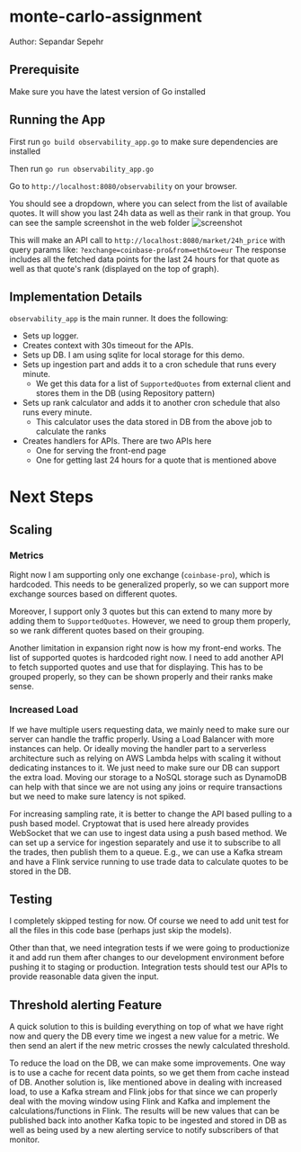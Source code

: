 # monte-carlo-assignment
Author: Sepandar Sepehr

## Prerequisite
Make sure you have the latest version of Go installed

## Running the App
First run `go build observability_app.go` to make sure dependencies are installed

Then run `go run observability_app.go`

Go to `http://localhost:8080/observability` on your browser.

You should see a dropdown, where you can select from the list of available quotes. 
It will show you last 24h data as well as their rank in that group.
You can see the sample screenshot in the web folder
![screenshot](https://raw.githubusercontent.com/sepsep/monte-carlo-assignment/main/web/Web%20Screenshot.png)

This will make an API call to `http://localhost:8080/market/24h_price` with query params like: `?exchange=coinbase-pro&from=eth&to=eur`
The response includes all the fetched data points for the last 24 hours for that quote as well as that quote's rank (displayed on the top of graph).

## Implementation Details
`observability_app` is the main runner. It does the following:
* Sets up logger.
* Creates context with 30s timeout for the APIs.
* Sets up DB. I am using sqlite for local storage for this demo. 
* Sets up ingestion part and adds it to a cron schedule that runs every minute.
  * We get this data for a list of `SupportedQuotes` from external client and stores them in the DB (using Repository pattern)
* Sets up rank calculator and adds it to another cron schedule that also runs every minute.
  * This calculator uses the data stored in DB from the above job to calculate the ranks 
* Creates handlers for APIs. There are two APIs here
  * One for serving the front-end page
  * One for getting last 24 hours for a quote that is mentioned above

# Next Steps
## Scaling
### Metrics
Right now I am supporting only one exchange (`coinbase-pro`), which is hardcoded. 
This needs to be generalized properly, so we can support more exchange sources based on different quotes.

Moreover, I support only 3 quotes but this can extend to many more by adding them to `SupportedQuotes`. 
However, we need to group them properly, so we rank different quotes based on their grouping.

Another limitation in expansion right now is how my front-end works. The list of supported quotes is hardcoded right now.
I need to add another API to fetch supported quotes and use that for displaying. 
This has to be grouped properly, so they can be shown properly and their ranks make sense.

### Increased Load
If we have multiple users requesting data, we mainly need to make sure our server can handle the traffic properly.
Using a Load Balancer with more instances can help. Or ideally moving the handler part to a serverless architecture such as 
relying on AWS Lambda helps with scaling it without dedicating instances to it. 
We just need to make sure our DB can support the extra load. Moving our storage to a NoSQL storage such as 
DynamoDB can help with that since we are not using any joins or require transactions but we need to
make sure latency is not spiked.

For increasing sampling rate, it is better to change the API based pulling to a push based model.
Cryptowat that is used here already provides WebSocket that we can use to ingest data using a push based method.
We can set up a service for ingestion separately and use it to subscribe to all the trades, then publish them to a 
queue. E.g., we can use a Kafka stream and have a Flink service running to use trade data to calculate
quotes to be stored in the DB. 

## Testing
I completely skipped testing for now. Of course we need to add unit test for all the files in 
this code base (perhaps just skip the models). 

Other than that, we need integration tests if we were going to productionize it and add run them after 
changes to our development environment before pushing it to staging or production. Integration tests 
should test our APIs to provide reasonable data given the input.

## Threshold alerting Feature
A quick solution to this is building everything on top of what we have right now and query the DB
every time we ingest a new value for a metric. We then send an alert if the new metric crosses the
newly calculated threshold. 

To reduce the load on the DB, we can make some improvements. One way is to use a cache for recent
data points, so we get them from cache instead of DB. Another solution is, like mentioned above in 
dealing with increased load, to use a Kafka stream and Flink jobs for that since we can properly 
deal with the moving window using Flink and Kafka and implement the calculations/functions in Flink.
The results will be new values that can be published back into another Kafka topic to be ingested 
and stored in DB as well as being used by a new alerting service to notify subscribers of that monitor. 
